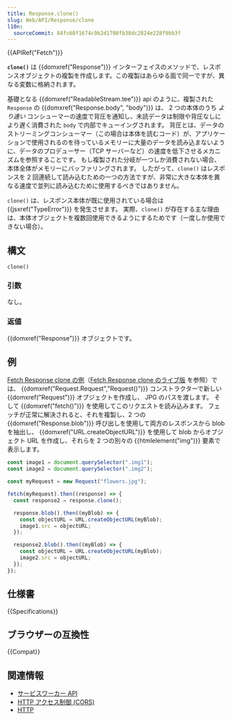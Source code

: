 ```yaml
---
title: Response.clone()
slug: Web/API/Response/clone
l10n:
  sourceCommit: 84fc68f1674c9b2d1708fb38dc2824e228f9bb3f
---
```


{{APIRef("Fetch")}}

**`clone()`** は {{domxref("Response")}} インターフェイスのメソッドで、レスポンスオブジェクトの複製を作成します。この複製はあらゆる面で同一ですが、異なる変数に格納されます。

基礎となる {{domxref("ReadableStream.tee")}} api のように、複製された `Response` の {{domxref("Response.body", "body")}} は、 2 つの本体のうち _より速い_ コンシューマーの速度で背圧を通知し、未読データは制限や背圧なしにより遅く消費された `body` で内部でキューイングされます。
背圧とは、データのストリーミングコンシューマー（この場合は本体を読むコード）が、アプリケーションで使用されるのを待っているメモリーに大量のデータを読み込まないように、データのプロデューサー（TCP サーバーなど）の速度を低下させるメカニズムを参照することです。
もし複製された分岐が一つしか消費されない場合、本体全体がメモリーにバッファリングされます。
したがって、`clone()` はレスポンスを 2 回連続して読み込むための一つの方法ですが、非常に大きな本体を異なる速度で並列に読み込むために使用するべきではありません。

`clone()` は、レスポンス本体が既に使用されている場合は {{jsxref("TypeError")}} を発生させます。
実際、`clone()` が存在する主な理由は、本体オブジェクトを複数回使用できるようにするためです（一度しか使用できない場合）。

## 構文

```js-nolint
clone()
```

### 引数

なし。

### 返値

{{domxref("Response")}} オブジェクトです。

## 例

[Fetch Response clone の例](https://github.com/mdn/dom-examples/blob/main/fetch/fetch-response-clone/index.html)（[Fetch Response clone のライブ版](https://mdn.github.io/dom-examples/fetch/fetch-response-clone/) を参照）では、 {{domxref("Request.Request","Request()")}} コンストラクターで新しい {{domxref("Request")}} オブジェクトを作成し、 JPG のパスを渡します。
そして {{domxref("fetch()")}} を使用してこのリクエストを読み込みます。
フェッチが正常に解決されると、それを複製し、2 つの {{domxref("Response.blob")}} 呼び出しを使用して両方のレスポンスから blob を抽出し、 {{domxref("URL.createObjectURL")}} を使用して blob からオブジェクト URL を作成し、それらを 2 つの別々の {{htmlelement("img")}} 要素で表示します。

```js
const image1 = document.querySelector(".img1");
const image2 = document.querySelector(".img2");

const myRequest = new Request("flowers.jpg");

fetch(myRequest).then((response) => {
  const response2 = response.clone();

  response.blob().then((myBlob) => {
    const objectURL = URL.createObjectURL(myBlob);
    image1.src = objectURL;
  });

  response2.blob().then((myBlob) => {
    const objectURL = URL.createObjectURL(myBlob);
    image2.src = objectURL;
  });
});
```

## 仕様書

{{Specifications}}

## ブラウザーの互換性

{{Compat}}

## 関連情報

- [サービスワーカー API](/ja/docs/Web/API/Service_Worker_API)
- [HTTP アクセス制御 (CORS)](/ja/docs/Web/HTTP/CORS)
- [HTTP](/ja/docs/Web/HTTP)
